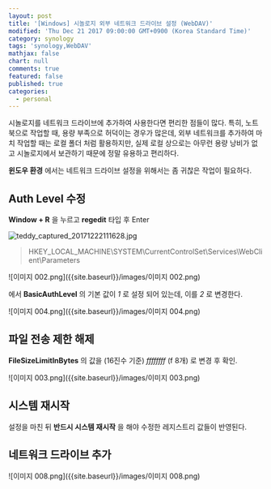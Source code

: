 ```yaml
---
layout: post
title: '[Windows] 시놀로지 외부 네트워크 드라이브 설정 (WebDAV)'
modified: 'Thu Dec 21 2017 09:00:00 GMT+0900 (Korea Standard Time)'
category: synology
tags: 'synology,WebDAV'
mathjax: false
chart: null
comments: true
featured: false
published: true
categories:
  - personal
---
```

시놀로지를 네트워크 드라이브에 추가하여 사용한다면 편리한 점들이 많다.
특히, 노트북으로 작업할 때, 용량 부족으로 허덕이는 경우가 많은데,
외부 네트워크를 추가하여 마치 작업할 때는 로컬 폴더 처럼 활용하지만,
실제 로컬 상으로는 아무런 용량 낭비가 없고 시놀로지에서 보관하기 때문에 정말 유용하고 편리하다.

**윈도우 환경** 에서는 네트워크 드라이브 설정을 위해서는 좀 귀찮은 작업이 필요하다.

## Auth Level 수정
**Window + R** 을 누르고 **regedit** 타입 후 Enter


![teddy_captured_20171222111628.jpg]({{site.baseurl}}/images/teddy_captured_20171222111628.jpg)


> HKEY_LOCAL_MACHINE\SYSTEM\CurrentControlSet\Services\WebClient\Parameters

![이미지 002.png]({{site.baseurl}}/images/이미지 002.png)


에서 **BasicAuthLevel** 의 기본 값이 *1* 로 설정 되어 있는데, 이를 *2* 로 변경한다.

![이미지 004.png]({{site.baseurl}}/images/이미지 004.png)


## 파일 전송 제한 해제
**FileSizeLimitInBytes** 의 값을 (16진수 기준) *ffffffff* (f 8개) 로 변경 후 확인.

![이미지 003.png]({{site.baseurl}}/images/이미지 003.png)


## 시스템 재시작
설정을 마친 뒤 **반드시 시스템 재시작** 을 해야 수정한 레지스트리 값들이 반영된다.

## 네트워크 드라이브 추가

![이미지 008.png]({{site.baseurl}}/images/이미지 008.png)
